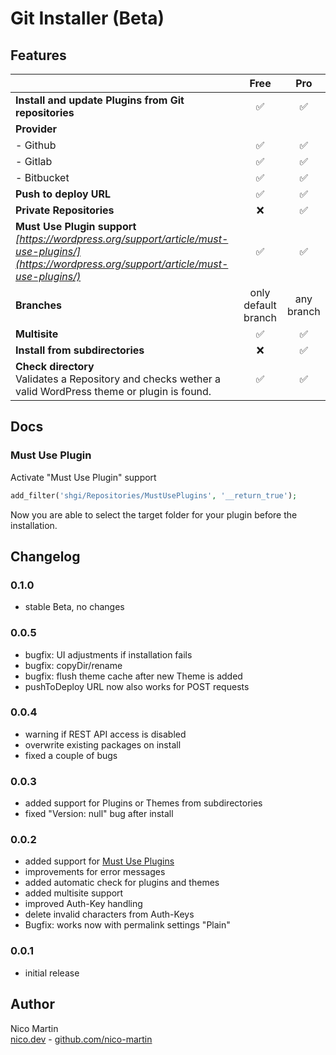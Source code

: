 # Git Installer (Beta)

## Features

|                                                                                                                                                       |         Free          |     Pro      |
|-------------------------------------------------------------------------------------------------------------------------------------------------------|:---------------------:|:------------:|
| **Install and update Plugins from Git repositories**                                                                                                  |           ✅           |      ✅       |
| **Provider**                                                                                                                                          |                       |              |
| - Github                                                                                                                                              |           ✅           |      ✅       |
| - Gitlab                                                                                                                                              |           ✅           |      ✅       |
| - Bitbucket                                                                                                                                           |           ✅           |      ✅       |
| **Push to deploy URL**                                                                                                                                |           ✅           |      ✅       |
| **Private Repositories**                                                                                                                              |           ❌           |      ✅       |
| **Must Use Plugin support**<br />*[https://wordpress.org/support/article/must-use-plugins/](https://wordpress.org/support/article/must-use-plugins/)* |           ✅           |      ✅       |
| **Branches**                                                                                                                                          |  only default branch  |  any branch  |
| **Multisite**                                                                                                                                         |           ✅           |      ✅       |
| **Install from subdirectories**                                                                                                                       |           ❌           |      ✅       |
| **Check directory**<br />Validates a Repository and checks wether a valid WordPress theme or plugin is found.                                         |           ✅           |      ✅       |

## Docs
### Must Use Plugin
Activate "Must Use Plugin" support
```php
add_filter('shgi/Repositories/MustUsePlugins', '__return_true');
```
Now you are able to select the target folder for your plugin before the installation.

## Changelog
### 0.1.0
- stable Beta, no changes

### 0.0.5
- bugfix: UI adjustments if installation fails
- bugfix: copyDir/rename
- bugfix: flush theme cache after new Theme is added
- pushToDeploy URL now also works for POST requests

### 0.0.4
- warning if REST API access is disabled
- overwrite existing packages on install
- fixed a couple of bugs

### 0.0.3
- added support for Plugins or Themes from subdirectories
- fixed "Version: null" bug after install

### 0.0.2
- added support for [Must Use Plugins](https://wordpress.org/support/article/must-use-plugins/)
- improvements for error messages
- added automatic check for plugins and themes
- added multisite support
- improved Auth-Key handling
- delete invalid characters from Auth-Keys
- Bugfix: works now with permalink settings "Plain"

### 0.0.1
- initial release
## Author
Nico Martin   
[nico.dev](https://nico.dev) - [github.com/nico-martin](https://github.com/nico-martin)
